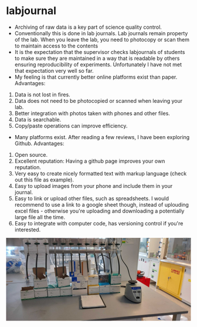 # labjournal
* Archiving of raw data is a key part of science quality control.
* Conventionally this is done in lab journals. Lab journals remain property of the lab. When you leave the lab, you need to photocopy or scan them to maintain access to the contents
* It is the expectation that the supervisor checks labjournals of students to make sure they are maintained in a way that is readable by others ensuring reproducibility of experiments. Unfortunately I have not met that expectation very well so far.
* My feeling is that currently better online platforms exist than paper. Advantages: 
1. Data is not lost in fires.
2. Data does not need to be photocopied or scanned when leaving your lab.
3. Better integration with photos taken with phones and other files.
4. Data is searchable.
5. Copy/paste operations can improve efficiency.
* Many platforms exist. After reading a few reviews, I have been exploring Github. Advantages:
1. Open source.
2. Excellent reputation: Having a github page improves your own reputation.
3. Very easy to create nicely formatted text with markup language (check out this file as example).
4. Easy to upload images from your phone and include them in your journal.
5. Easy to link or upload other files, such as spreadsheets. I would recommend to use a link to a google sheet though, instead of uplouding excel files - otherwise you're uploading and downloading a potentially large file all the time.
6. Easy to integrate with computer code, has versioning control if you're interested.

![Gas Station](20210728_094436.jpg)
